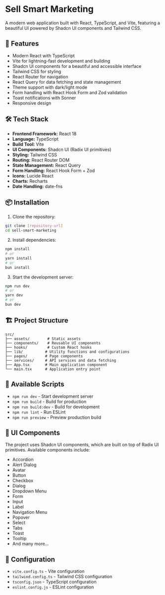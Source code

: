 # Sell Smart Marketing

A modern web application built with React, TypeScript, and Vite, featuring a beautiful UI powered by Shadcn UI components and Tailwind CSS.

## 🚀 Features

- Modern React with TypeScript
- Vite for lightning-fast development and building
- Shadcn UI components for a beautiful and accessible interface
- Tailwind CSS for styling
- React Router for navigation
- React Query for data fetching and state management
- Theme support with dark/light mode
- Form handling with React Hook Form and Zod validation
- Toast notifications with Sonner
- Responsive design

## 🛠️ Tech Stack

- **Frontend Framework:** React 18
- **Language:** TypeScript
- **Build Tool:** Vite
- **UI Components:** Shadcn UI (Radix UI primitives)
- **Styling:** Tailwind CSS
- **Routing:** React Router DOM
- **State Management:** React Query
- **Form Handling:** React Hook Form + Zod
- **Icons:** Lucide React
- **Charts:** Recharts
- **Date Handling:** date-fns

## 📦 Installation

1. Clone the repository:
```bash
git clone [repository-url]
cd sell-smart-marketing
```

2. Install dependencies:
```bash
npm install
# or
yarn install
# or
bun install
```

3. Start the development server:
```bash
npm run dev
# or
yarn dev
# or
bun dev
```

## 🏗️ Project Structure

```
src/
├── assets/        # Static assets
├── components/    # Reusable UI components
├── hooks/         # Custom React hooks
├── lib/          # Utility functions and configurations
├── pages/        # Page components
├── services/     # API services and data fetching
├── App.tsx       # Main application component
└── main.tsx      # Application entry point
```

## 🚀 Available Scripts

- `npm run dev` - Start development server
- `npm run build` - Build for production
- `npm run build:dev` - Build for development
- `npm run lint` - Run ESLint
- `npm run preview` - Preview production build

## 🎨 UI Components

The project uses Shadcn UI components, which are built on top of Radix UI primitives. Available components include:

- Accordion
- Alert Dialog
- Avatar
- Button
- Checkbox
- Dialog
- Dropdown Menu
- Form
- Input
- Label
- Navigation Menu
- Popover
- Select
- Tabs
- Toast
- Tooltip
- And many more...

## 🔧 Configuration

- `vite.config.ts` - Vite configuration
- `tailwind.config.ts` - Tailwind CSS configuration
- `tsconfig.json` - TypeScript configuration
- `eslint.config.js` - ESLint configuration

